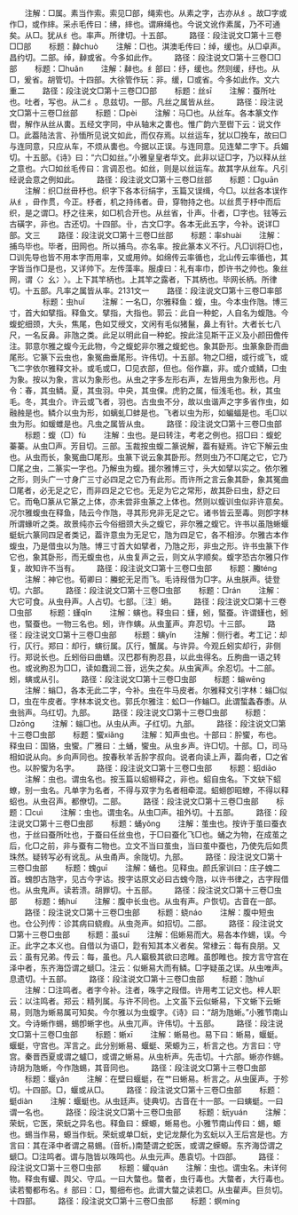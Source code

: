 <!-- { "loadSidebar": true } -->
　　注解：□属。素当作索。索见□部，绳索也。从素之字，古亦从纟。故□字或作□，或作繂。采尗毛传曰：绋，繂也。谓麻绳也。今说文讹作素属，乃不可通矣。从□。犹从纟也。率声。所律切。十五部。
　　路径：段注说文□第十三卷□□部
　　标题：繛chuò
　　注解：□也。淇澳毛传曰：绰，缓也。从□卓声。昌约切。二部。绰，繛或省。今多如此作。
　　路径：段注说文□第十三卷□□部
　　标题：□huǎn
　　注解：繛也。纟部曰：纾，缓也。然则缓，纾也。从□，爰省。胡管切。十四部。大徐管作玩：非。缓，□或省。今多如此作。文六　重二
　　路径：段注说文□第十三卷□□部
　　标题：丝sī
　　注解：蚕所吐也。吐者，写也。从二纟。息兹切。一部。凡丝之属皆从丝。
　　路径：段注说文□第十三卷□丝部
　　标题：□pèi
　　注解：马□也。从丝车。各本篆文作辔，解作从丝从軎。五经文字同，中从轴末之軎也。惟广韵六至辔下云：说文作□。此葢陆法言、孙愐所见说文如此，而仅存焉。以丝运车，犹以□挽车，故曰□与连同意，只应从车，不烦从軎也。今据以正误。与连同意。见连辇二字下。兵媚切。十五部。《诗》曰：“六□如丝。”小雅皇皇者华文。此非以证□字，乃以释从丝之意也。六□如丝毛传曰：言调忍也。如丝，则是以丝运车。故其字从丝车。凡引经说会意之例如此。
　　路径：段注说文□第十三卷□丝部
　　标题：□ɡuān
　　注解：织□丝毌杼也。织字下各本衍绢字，玉篇又误缉，今□。以丝各本误作从纟，毌作贯，今正。杼者，机之持纬者。毌，穿物持之也。以丝贯于杼中而后织，是之谓□。杼之往来，如□机合开也。从丝省，卝声。卝者，□字也。铉等云古磺字，非也。古还切。十四部。卝，古文□字。各本无此五字，今补。说详□部。文三
　　路径：段注说文□第十三卷□丝部
　　标题：率shuài
　　注解：捕鸟毕也。毕者，田网也。所以捕鸟。亦名率。按此篆本义不行。凡□训将□也，□训先导也皆不用本字而用率，又或用帅。如绵传云率循也，北山传云率循也，其字皆当作□是也，又详帅下。左传藻率。服虔曰：礼有率巾，卽许书之帅也。象丝网，谓〈冫幺冫〉。上下其竿柄也。上其竿之露者，下其柄也。毕网长柄。所律切。十五部。凡率之属皆从率。2131文一
　　路径：段注说文□第十三卷□率部
　　
　　标题：虫huǐ
　　注解：一名□，尔雅释鱼：蝮，虫。今本虫作虺。博三寸，首大如擘指。释鱼文。擘指，大指也。郭云：此自一种蛇，人自名为蝮虺。今蝮蛇细颈，大头，焦尾，色如艾绶文，文闲有毛似猪鬣，鼻上有针。大者长七八尺，一名反鼻。非虺之类。此足以明此自一种蛇。按此注见斯干正义及小颜田儋传注。郭意尔雅之蝮今无此物，今之蝮蛇非尔雅之蝮蛇也。象其卧形。虫篆象卧而曲尾形。它篆下云虫也，象冤曲垂尾形。许伟切。十五部。物之□细，或行或飞，或飞二字依尔雅释文补。或毛或□，□见衣部，但也。俗作蠃，非。或介或鳞，□虫为象。按以为象，言以为象形也。从虫之字多左形右声，左皆用虫为象形也。月令：春，其虫鳞。夏，其虫羽。中央，其虫倮。虎豹之属，恒浅毛也。秋，其虫毛。冬，其虫介。许云或飞者，羽也。古虫虫不分，故以虫谐声之字多省作虫，如融赨是也。鳞介以虫为形，如螭虬□蚌是也。飞者以虫为形，如蝙蝠是也。毛□以虫为形。如蝯蜼是也。凡虫之属皆从虫。
　　路径：段注说文□第十三卷□虫部
　　标题：蝮（□）fù
　　注解：虫也。是曰转注，考老之例也。招□曰：蝮蛇蓁蓁。从虫□声。芳目切。三部。玉裁按虫蝮二篆说解，葢有疑焉。许它下解云虫也。从虫而长，象冤曲□尾形。虫篆下说云象其卧形。然则虫乃不□尾之它，它乃□尾之虫，二篆实一字也。乃解虫为蝮。援尔雅博三寸，头大如擘以实之。依尔雅之形，则头广一寸身广三寸必四足之它乃有此形。而许所之言云象其卧，象其冤曲□尾者，必无足之它，而非四足之它也。无足为它之常形，故其卧曰虫，舒之曰它。而龟□篆从它篆之上体，亦未尝非虫篆之上体也。然则以蝮训虫似非许意矣。况尔雅蝮虫在释鱼，陆云今作虺，寻其形皃非无足之它。诸书皆云至毒。则卽字林所谓蝝听之类。故景纯亦云今俗细颈大头之蝮它，非尔雅之蝮它。许书以虽虺蜥蝘蜓蚖六篆同四足者类记，葢许意虫为无足它，虺为四足它，各不相涉。尔雅古本作蝮虫，乃是借虫以为虺。博三寸首大如擘者，乃虺之形，非虫之形。许书虫篆下作它也，象其卧形，而无蝮虫也，从虫复声之云，则文从字顺矣。蝮字恐古尔雅只作复，故知许不当有。
　　路径：段注说文□第十三卷□虫部
　　标题：螣ténɡ
　　注解：神它也。荀卿曰：螣蛇无足而飞。毛诗叚借为□字。从虫朕声。徒登切。六部。
　　路径：段注说文□第十三卷□虫部
　　标题：□rán
　　注解：大它可食。从虫冄声。人占切。七部。〖注〗蚦。
　　路径：段注说文□第十三卷□虫部
　　标题：螼qǐn
　　注解：螾也。释虫曰：螼，蚓，蜸蚕。许谓螼也，蚓也，蜸蚕也。一物三名也。蚓，许作螾。从虫堇声。弃忍切。十三部。
　　路径：段注说文□第十三卷□虫部
　　标题：螾yǐn
　　注解：侧行者。考工记：却行，仄行。郑曰：却行，螾衍属。仄行，蟹属。与许异。今观丘蚓实却行，非侧行。郑说长也。丘蚓俗曰曲蟮。汉巴郡有朐忍县，以此虫得名。丘朐曲一语之转也。或讹朐忍为□□，读如蠢润二音，远失之矣。从虫寅声。余忍切。十二部。蚓，螾或从引。
　　路径：段注说文□第十三卷□虫部
　　标题：螉wēnɡ
　　注解：螉□，各本无此二字，今补。虫在牛马皮者。尔雅释文引字林：螉□似□，虫在牛皮者。字林本说文也。郭氏尔雅注：蚣□一作螉□。此谓蜤螽舂黍。从虫翁声。乌红切。九部。
　　路径：段注说文□第十三卷□虫部
　　标题：□zōnɡ
　　注解：螉□也。从虫从声。子红切。九部。
　　路径：段注说文□第十三卷□虫部
　　标题：蠁xiǎnɡ
　　注解：知声虫也。十部曰：肸蠁，布也。释虫曰：国貉，虫蠁。广雅曰：土蛹，蠁虫。从虫乡声。许□切。十部。□，司马相如说从向。乡向声同也。按春秋羊舌肸字叔向。说者向读上声，葢向者，□之省也。以肸蠁为名字。
　　路径：段注说文□第十三卷□虫部
　　标题：蛁diāo
　　注解：虫也。谓虫名也。按玉篇以蛁蟧释之，非也。蛁自虫名。下文蚗下蛁蟟，别一虫名。凡单字为名者，不得与双字为名者相牵混。蛁蟧卽昭蟟，不得以释蛁也。从虫召声。都僚切。二部。
　　路径：段注说文□第十三卷□虫部
　　标题：□cuì
　　注解：虫也。谓虫名。从虫□声。祖外切。十五部。
　　路径：段注说文□第十三卷□虫部
　　标题：蛹yǒnɡ
　　注解：茧虫也。按许于茧曰蚕衣也，于丝曰蚕所吐也，于蚕曰任丝虫也，于□曰蚕化飞□也。蛹之为物，在成茧之后，化□之前，非与蚕有二物也。立文不当曰茧虫，当曰茧中蚕也，乃使先后如贯珠然。疑转写必有讹乱。从虫甬声。余陇切。九部。
　　路径：段注说文□第十三卷□虫部
　　标题：螝ɡuī
　　注解：蛹也。见释虫。颜氏家训曰：庄子螝二首。螝卽古虺字，见古今字诂。按字诂原文必曰古螝今虺，以许书律之，古字叚借也。从虫鬼声。读若溃。胡罪切。十五部。
　　路径：段注说文□第十三卷□虫部
　　标题：蛕huí
　　注解：腹中长虫也。从虫有声。户恢切。古音在一部。
　　路径：段注说文□第十三卷□虫部
　　标题：蛲náo
　　注解：腹中短虫也。仓公列传：诊其病曰蛲瘕。从虫尧声。如招切。二部。
　　路径：段注说文□第十三卷□虫部
　　标题：虽suī
　　注解：佀蜥易而大。易各本作蜴，误。今正。此字之本义也。自借以为语□，尟有知其本义者矣。常棣云：每有良朋。又云：虽有兄弟。传云：每，虽也。凡人竆极其欲曰恣睢。虽卽睢也。按方言守宫在泽中者，东齐海岱谓之螔□。注云：似蜥易大而有鳞。□字疑虽之误。从虫唯声。息遗切。十五部。
　　路径：段注说文□第十三卷□虫部
　　标题：虺huǐ
　　注解：□注鸣者。者字今补。注者，咮字之叚借。许用考工记文也。梓人职云：以注鸣者。郑云：精列属。与许不同也。上文虽下云似蜥易，下文蜥下云蜥易，则虺为蜥易属可知矣。今尔雅以为虫蝮字。《诗》曰：“胡为虺蜥。”小雅节南山文。今诗蜥作蜴，蜴卽蜥字也。从虫兀声。许伟切。十五部。
　　路径：段注说文□第十三卷□虫部
　　标题：蜥xī
　　注解：蜥易也。易下曰：蜥易，蝘蜓。蝘蜓，守宫也。浑言之。此分别蜥易、蝘蜓、荣螈为三，析言之也。方言曰：守宫。秦晋西夏或谓之蠦□，或谓之蜥易。从虫析声。先击切。十六部。蜥亦作蜴。诗胡为虺蜥，今作虺蜴，其音同也。
　　路径：段注说文□第十三卷□虫部
　　标题：蝘yǎn
　　注解：在壁曰蝘蜓，在艹曰蜥易。析言之。从虫匽声。于殄切。十四部。□，蝘或从□。
　　路径：段注说文□第十三卷□虫部
　　标题：蜓diàn
　　注解：蝘蜓也。从虫廷声。徒典切。古音在十一部。一曰螾蜓。一曰谓一名也。
　　路径：段注说文□第十三卷□虫部
　　标题：蚖yuán
　　注解：荣蚖，它医，荣蚖之异名也。释鱼曰：蝾螈，蜥易也。小雅节南山传曰：蜴，螈也。蜴当作易，螈当作蚖。荣蚖或单□蚖，史记龙漦化为玄蚖以入王后宫是也。方言曰：其在泽中者谓之易蜴。(音析。)南楚谓之蛇医，或谓之蝾螈。东齐海岱谓之螔□。□注鸣者。谓与虺皆以咮鸣也。从虫元声。愚袁切。十四部。
　　路径：段注说文□第十三卷□虫部
　　标题：蠸quán
　　注解：虫也。谓虫名。未详何物。释虫有蠸、舆父、守瓜。一曰大螫也。螫者，虫行毒也。大螫者，大行毒也。读若蜀都布名。纟部曰：□，蜀细布也。此谓大螫之读若□。从虫雚声。巨贠切。十四部。
　　路径：段注说文□第十三卷□虫部
　　标题：螟mínɡ
